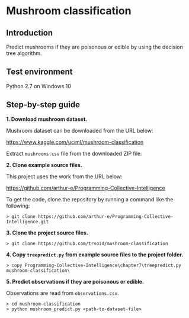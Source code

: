 # Mushroom classification

## Introduction

Predict mushrooms if they are poisonous or edible by using the decision tree algorithm.

## Test environment

Python 2.7 on Windows 10

## Step-by-step guide

**1. Download mushroom dataset.**

Mushroom dataset can be downloaded from the URL below:

https://www.kaggle.com/uciml/mushroom-classification

Extract `mushrooms.csv` file from the downloaded ZIP file.

**2. Clone example source files.**

This project uses the work from the URL below:

https://github.com/arthur-e/Programming-Collective-Intelligence

To get the code, clone the repository by running a command like the following:

    > git clone https://github.com/arthur-e/Programming-Collective-Intelligence.git

**3. Clone the project source files.**

    > git clone https://github.com/trvoid/mushroom-classification

**4. Copy `treepredict.py` from example source files to the project folder.**

    > copy Programming-Collective-Intelligence\chapter7\treepredict.py mushroom-classification\

**5. Predict observations if they are poisonous or edible.**

Observations are read from `observations.csv`.

    > cd mushroom-classification
    > python mushroom_predict.py <path-to-dataset-file>
